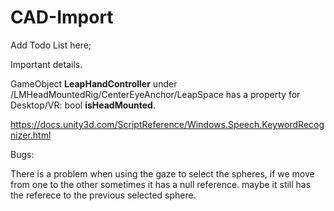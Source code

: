 # CAD-Import

Add Todo List here;

Important details.

GameObject **LeapHandController** under /LMHeadMountedRig/CenterEyeAnchor/LeapSpace has a property for Desktop/VR: bool **isHeadMounted**.


https://docs.unity3d.com/ScriptReference/Windows.Speech.KeywordRecognizer.html

Bugs:

There is a problem when using the gaze to select the spheres, if we move from one to the other sometimes it has a null reference. maybe it still has the referece to the previous selected sphere.
